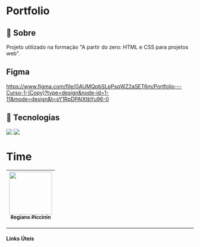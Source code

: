 <h1>Portfolio</h1>
<h2>🔖 Sobre</h2>
<p>Projeto utilizado na formação "A partir do zero: HTML e CSS para projetos web".</p>

## Figma
https://www.figma.com/file/GAUMQpbSLpPsqWZ2aSET6m/Portfolio---Curso-1-(Copy)?type=design&node-id=1-11&mode=design&t=sY1RpDPAlXtbYu96-0


## 🚀 Tecnologias
<div>
  <img src="https://img.shields.io/badge/HTML-239120?style=for-the-badge&logo=html5&logoColor=white">
  <img src="https://img.shields.io/badge/CSS-239120?&style=for-the-badge&logo=css3&logoColor=white">
</div>


# Time

| [<img loading="lazy" src="https://avatars.githubusercontent.com/u/63248452?v=4" width=115><br><sub>Regiane Piccinin</sub>](https://github.com/repiccinin) |
| :---: |


------------------------
#### Links Úteis

